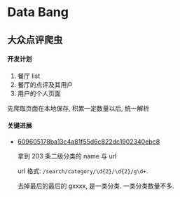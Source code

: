 Data Bang
=========

## 大众点评爬虫

#### 开发计划

1. 餐厅 list
2. 餐厅的点评及其用户
3. 用户的个人页面

先爬取页面在本地保存, 积累一定数量以后, 统一解析

#### 关键进展

- [609605178ba13c4a81f55d6c822dc1902340ebc8](https://github.com/JackonYang/dataBang/commit/609605178ba13c4a81f55d6c822dc1902340ebc8)

    拿到 203 条二级分类的 name 与 url

    url 格式: `/search/category/\d{2}/\d{2}/g\d+`.

    去掉最后的最后的 gxxxx, 是一类分类. 一类分类数量不多.
